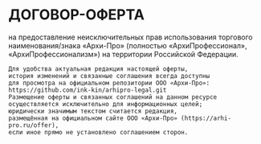 # ДОГОВОР-ОФЕРТА
на предоставление неисключительных прав использования торгового наименования/знака «Архи-Про» (полностью «АрхиПрофессионал», «АрхиПрофессионализм») на территории Российской Федерации.

```
Для удобства актуальная редакция настоящей оферты, 
история изменений и связанные соглашения всегда доступны 
для просмотра на официальном репозитории ООО «Архи-Про»:
https://github.com/ink-kin/arhipro-legal.git
Размещение оферты и связанных соглашений на данном ресурсе 
осуществляется исключительно для информационных целей; 
юридически значимым текстом считается редакция, 
размещённая на официальном сайте ООО «Архи-Про» (https://arhi-pro.ru/offer), 
если иное прямо не установлено соглашением сторон.
```
